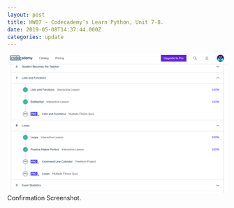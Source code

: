 ```yaml
---
layout: post
title: HW07 - Codecademy’s Learn Python, Unit 7-8.
date: 2019-05-08T14:37:44.000Z
categories: update
---
```

<img src="/images/fulls/007a.jpg" class="fit image"> Confirmation Screenshot.
